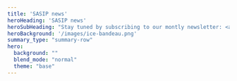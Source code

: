 ```yaml
---
title: 'SASIP news'
heroHeading: 'SASIP news'
heroSubHeading: "Stay tuned by subscribing to our montly newsletter: <a href="https://github.us21.list-manage.com/subscribe?u=87628ce091a6cd0b5a69e6bfa&id=29c185da6b">here</a>"
heroBackground: '/images/ice-bandeau.png'
summary_type: "summary-row"
hero:
  background: ""
  blend_mode: "normal"
  theme: "base"
---
```

